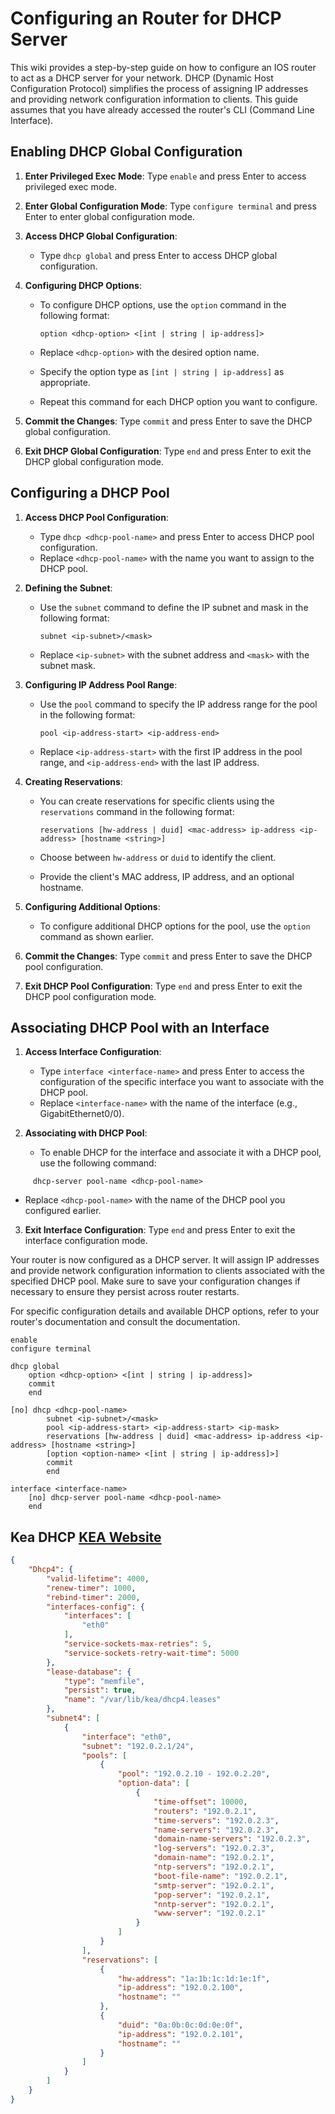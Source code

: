 # Configuring an Router for DHCP Server

This wiki provides a step-by-step guide on how to configure an IOS router to act as a DHCP server for your network. DHCP (Dynamic Host Configuration Protocol) simplifies the process of assigning IP addresses and providing network configuration information to clients. This guide assumes that you have already accessed the router's CLI (Command Line Interface).

## Enabling DHCP Global Configuration

1. **Enter Privileged Exec Mode**: Type `enable` and press Enter to access privileged exec mode.

2. **Enter Global Configuration Mode**: Type `configure terminal` and press Enter to enter global configuration mode.

3. **Access DHCP Global Configuration**:
   - Type `dhcp global` and press Enter to access DHCP global configuration.

4. **Configuring DHCP Options**:
   - To configure DHCP options, use the `option` command in the following format:

     ```shell
     option <dhcp-option> <[int | string | ip-address]>
     ```

   - Replace `<dhcp-option>` with the desired option name.
   - Specify the option type as `[int | string | ip-address]` as appropriate.
   - Repeat this command for each DHCP option you want to configure.

5. **Commit the Changes**: Type `commit` and press Enter to save the DHCP global configuration.

6. **Exit DHCP Global Configuration**: Type `end` and press Enter to exit the DHCP global configuration mode.

## Configuring a DHCP Pool

1. **Access DHCP Pool Configuration**:
   - Type `dhcp <dhcp-pool-name>` and press Enter to access DHCP pool configuration.
   - Replace `<dhcp-pool-name>` with the name you want to assign to the DHCP pool.

2. **Defining the Subnet**:
   - Use the `subnet` command to define the IP subnet and mask in the following format:

     ```shell
     subnet <ip-subnet>/<mask>
     ```

   - Replace `<ip-subnet>` with the subnet address and `<mask>` with the subnet mask.

3. **Configuring IP Address Pool Range**:
   - Use the `pool` command to specify the IP address range for the pool in the following format:

     ```shell
     pool <ip-address-start> <ip-address-end>
     ```
     
   - Replace `<ip-address-start>` with the first IP address in the pool range, and `<ip-address-end>` with the last IP address.

4. **Creating Reservations**:

   - You can create reservations for specific clients using the `reservations` command in the following format:

     ```shell
     reservations [hw-address | duid] <mac-address> ip-address <ip-address> [hostname <string>]
     ```

   - Choose between `hw-address` or `duid` to identify the client.
   - Provide the client's MAC address, IP address, and an optional hostname.

5. **Configuring Additional Options**:
   - To configure additional DHCP options for the pool, use the `option` command as shown earlier.

6. **Commit the Changes**: Type `commit` and press Enter to save the DHCP pool configuration.

7. **Exit DHCP Pool Configuration**: Type `end` and press Enter to exit the DHCP pool configuration mode.

## Associating DHCP Pool with an Interface

1. **Access Interface Configuration**:
   - Type `interface <interface-name>` and press Enter to access the configuration of the specific interface you want to associate with the DHCP pool.
   - Replace `<interface-name>` with the name of the interface (e.g., GigabitEthernet0/0).

2. **Associating with DHCP Pool**:

   - To enable DHCP for the interface and associate it with a DHCP pool, use the following command:

```shell
     dhcp-server pool-name <dhcp-pool-name>
```

   - Replace `<dhcp-pool-name>` with the name of the DHCP pool you configured earlier.

3. **Exit Interface Configuration**: Type `end` and press Enter to exit the interface configuration mode.

Your router is now configured as a DHCP server. It will assign IP addresses and provide network configuration information to clients associated with the specified DHCP pool. Make sure to save your configuration changes if necessary to ensure they persist across router restarts.

For specific configuration details and available DHCP options, refer to your router's documentation and consult the documentation.

```shell
enable
configure terminal

dhcp global
    option <dhcp-option> <[int | string | ip-address]>
    commit
    end    

[no] dhcp <dhcp-pool-name>
        subnet <ip-subnet>/<mask>
        pool <ip-address-start> <ip-address-start> <ip-mask>
        reservations [hw-address | duid] <mac-address> ip-address <ip-address> [hostname <string>]
        [option <option-name> <[int | string | ip-address]>]
        commit
        end        

interface <interface-name>
    [no] dhcp-server pool-name <dhcp-pool-name>
    end
```

## Kea DHCP [KEA Website](https://www.isc.org/kea/)

```json
{
    "Dhcp4": {
        "valid-lifetime": 4000,
        "renew-timer": 1000,
        "rebind-timer": 2000,
        "interfaces-config": {
            "interfaces": [
                "eth0"
            ],
            "service-sockets-max-retries": 5,
            "service-sockets-retry-wait-time": 5000
        },
        "lease-database": {
            "type": "memfile",
            "persist": true,
            "name": "/var/lib/kea/dhcp4.leases"
        },
        "subnet4": [
            {
                "interface": "eth0",
                "subnet": "192.0.2.1/24",
                "pools": [
                    {
                        "pool": "192.0.2.10 - 192.0.2.20",
                        "option-data": [
                            {
                                "time-offset": 10000,
                                "routers": "192.0.2.1",
                                "time-servers": "192.0.2.3",
                                "name-servers": "192.0.2.3",
                                "domain-name-servers": "192.0.2.3",
                                "log-servers": "192.0.2.3",
                                "domain-name": "192.0.2.1",
                                "ntp-servers": "192.0.2.1",
                                "boot-file-name": "192.0.2.1",
                                "smtp-server": "192.0.2.1",
                                "pop-server": "192.0.2.1",
                                "nntp-server": "192.0.2.1",
                                "www-server": "192.0.2.1"
                            }
                        ]
                    }
                ],
                "reservations": [
                    {
                        "hw-address": "1a:1b:1c:1d:1e:1f",
                        "ip-address": "192.0.2.100",
                        "hostname": ""
                    },
                    {
                        "duid": "0a:0b:0c:0d:0e:0f",
                        "ip-address": "192.0.2.101",
                        "hostname": ""
                    }
                ]
            }
        ]
    }
}

```
